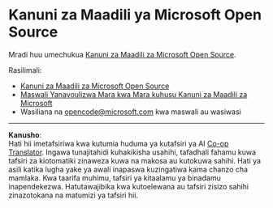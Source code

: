 <!--
CO_OP_TRANSLATOR_METADATA:
{
  "original_hash": "c06b12caf3c901eb3156e3dd5b0aea56",
  "translation_date": "2025-09-18T15:36:05+00:00",
  "source_file": "CODE_OF_CONDUCT.md",
  "language_code": "sw"
}
-->
# Kanuni za Maadili ya Microsoft Open Source

Mradi huu umechukua [Kanuni za Maadili za Microsoft Open Source](https://opensource.microsoft.com/codeofconduct/).

Rasilimali:

- [Kanuni za Maadili za Microsoft Open Source](https://opensource.microsoft.com/codeofconduct/)
- [Maswali Yanayoulizwa Mara kwa Mara kuhusu Kanuni za Maadili za Microsoft](https://opensource.microsoft.com/codeofconduct/faq/)
- Wasiliana na [opencode@microsoft.com](mailto:opencode@microsoft.com) kwa maswali au wasiwasi

---

**Kanusho**:  
Hati hii imetafsiriwa kwa kutumia huduma ya kutafsiri ya AI [Co-op Translator](https://github.com/Azure/co-op-translator). Ingawa tunajitahidi kuhakikisha usahihi, tafadhali fahamu kuwa tafsiri za kiotomatiki zinaweza kuwa na makosa au kutokuwa sahihi. Hati ya asili katika lugha yake ya awali inapaswa kuzingatiwa kama chanzo cha mamlaka. Kwa taarifa muhimu, tafsiri ya kitaalamu ya binadamu inapendekezwa. Hatutawajibika kwa kutoelewana au tafsiri zisizo sahihi zinazotokana na matumizi ya tafsiri hii.